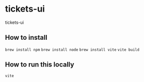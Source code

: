 # tickets-ui
tickets-ui


## How to install
``brew install npm``
``brew install node``
``brew install vite``
``vite build``

## How to run this locally
``vite``
